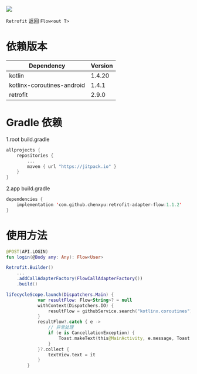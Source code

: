 [![](https://jitpack.io/v/chenxyu/retrofit-adapter-flow.svg)](https://jitpack.io/#chenxyu/retrofit-adapter-flow)

`Retrofit` 返回 `Flow<out T>`

# 依赖版本
| Dependency | Version |
|--|--|
| kotlin | 1.4.20 |
| kotlinx-coroutines-android | 1.4.1 |
| retrofit | 2.9.0 |

# Gradle 依赖

1.root build.gradle

```kotlin
allprojects {
	repositories {
		...
		maven { url "https://jitpack.io" }
	}
}
```

2.app build.gradle

```kotlin
dependencies {
	implementation 'com.github.chenxyu:retrofit-adapter-flow:1.1.2'
}
```

# 使用方法

```kotlin
@POST(API.LOGIN)
fun login(@Body any: Any): Flow<User>

Retrofit.Builder()
    ...
    .addCallAdapterFactory(FlowCallAdapterFactory())
    .build()

lifecycleScope.launch(Dispatchers.Main) {
            var resultFlow: Flow<String>? = null
            withContext(Dispatchers.IO) {
                resultFlow = githubService.search("kotlinx.coroutines")
            }
            resultFlow?.catch { e ->
                // 异常处理
                if (e is CancellationException) {
                    Toast.makeText(this@MainActivity, e.message, Toast.LENGTH_LONG).show()
                }
            }?.collect {
                textView.text = it
            }
        }
```
